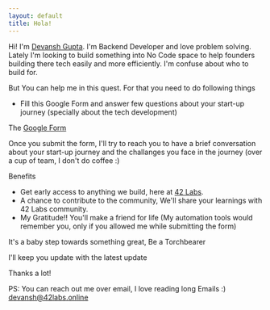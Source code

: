 ```yaml
---
layout: default
title: Hola!
---
```


Hi! I'm [Devansh Gupta](https://linkedin.com/in/devansh42). I'm Backend Developer and love problem solving. Lately I'm looking to build something into No Code space to help founders building there tech easily and more efficiently. I'm confuse about who to build for. 

But You can help me in this quest. For that you need to do following things

- Fill this Google Form and answer few questions about your start-up journey (specially about the tech development)

The [Google Form](https://forms.gle/7aGEQPYQHF4XHEqGA)

Once you submit the form, I'll try to reach you to have a brief conversation about your start-up journey and the challanges you face in the journey (over a cup of team, I don't do coffee :)

Benefits

- Get early access to anything we build, here at [42 Labs](https://42labs.online?utm_source=website&utm_id=gtk&utm_medium=website_benefits).
- A chance to contribute to the community, We'll share your learnings with 42 Labs community.
- My Gratitude!! You'll make a friend for life (My automation tools would remember you, only if you allowed me while submitting the form)


It's a baby step towards something great, Be a Torchbearer

I'll keep you update with the latest update

Thanks a lot!

PS: You can reach out me over email, I love reading long Emails :) [devansh@42labs.online](mailto:devansh@42labs.online)
